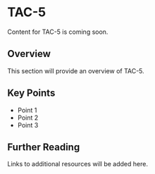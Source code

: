 # TAC-5

Content for TAC-5 is coming soon.

## Overview

This section will provide an overview of TAC-5.

## Key Points

- Point 1
- Point 2
- Point 3

## Further Reading

Links to additional resources will be added here.
